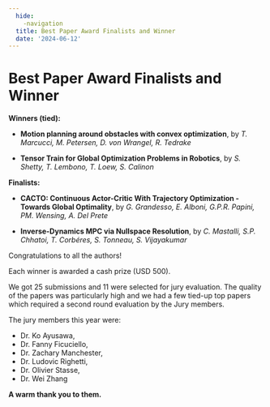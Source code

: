 ```yaml
---
  hide:
    -navigation
  title: Best Paper Award Finalists and Winner
  date: '2024-06-12'
---
```


# Best Paper Award Finalists and Winner

**Winners (tied):**

- **Motion planning around obstacles with convex optimization**, by *T. Marcucci, M. Petersen, D. von Wrangel, R. Tedrake*

- **Tensor Train for Global Optimization Problems in Robotics**, by *S. Shetty, T. Lembono, T. Loew, S. Calinon*

**Finalists:**

- **CACTO: Continuous Actor-Critic With Trajectory Optimization - Towards Global Optimality**, by *G. Grandesso, E. Alboni, G.P.R. Papini, PM. Wensing, A. Del Prete*

- **Inverse-Dynamics MPC via Nullspace Resolution**, by *C. Mastalli, S.P. Chhatoi, T. Corbéres, S. Tonneau, S. Vijayakumar*

Congratulations to all the authors!

Each winner is awarded a cash prize (USD 500).

We got 25 submissions and 11 were selected for jury evaluation. The quality of the papers was particularly high and we had a few tied-up top papers which required a second round evaluation by the Jury members.

The jury members this year were:
- Dr. Ko Ayusawa,
- Dr. Fanny Ficuciello,
- Dr. Zachary Manchester,
- Dr. Ludovic Righetti,
- Dr. Olivier Stasse,
- Dr. Wei Zhang

**A warm thank you to them.**

